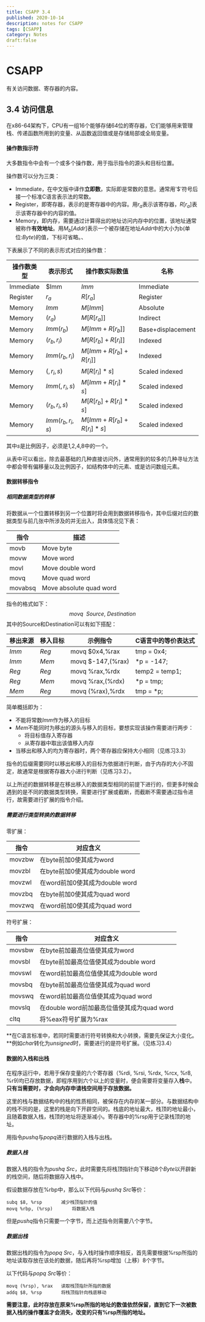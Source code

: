 ```yaml
---
title: CSAPP 3.4
published: 2020-10-14
description: notes for CSAPP
tags: [CSAPP]
category: Notes
draft:false
---
```




# CSAPP

有关访问数据、寄存器的内容。

## 3.4 访问信息

在x86-64架构下，CPU有一组16个能够存储64位的寄存器，它们能够用来管理栈、传递函数所用到的变量、从函数返回值或是存储局部或全局变量。



#### 操作数指示符

大多数指令中会有一个或多个操作数，用于指示指令的源头和目标位置。

操作数可以分为三类：

- Immediate，在中文版中译作**立即数**，实际即是常数的意思。通常用'$'符号后接一个标准C语言表示法的常数。
- Register，即寄存器，表示的是寄存器中的内容。用$r_a$表示该寄存器，$R[r_a]$表示该寄存器中的内容的值。
- Memory，即内存，需要通过计算得出的地址访问内存中的位置，该地址通常被称作**有效地址**。用$M_b[Addr]$表示一个被存储在地址$Addr$中的大小为b(单位:$Byte$)的值，下标可省略。、

下表展示了不同的表示形式对应的操作数：

| 操作数类型 | 表示形式         | 操作数实际数值           | 名称              |
| ---------- | ---------------- | ------------------------ | ----------------- |
| Immediate  | $Imm             | $Imm$                    | Immediate         |
| Register   | $r_a$            | $R[r_a]$                 | Register          |
| Memory     | $Imm$            | $M[Imm]$                 | Absolute          |
| Memory     | $(r_a)$          | $M[R[r_a]]$              | Indirect          |
| Memory     | $Imm(r_b)$       | $M[Imm+R[r_b]]$          | Base+displacement |
| Memory     | $(r_b,r_i)$      | $M[R[r_b]+R[r_i]]$       | Indexed           |
| Memory     | $Imm(r_b,r_i)$   | $M[Imm+R[r_b]+R[r_i]]$   | Indexed           |
| Memory     | $(,r_i,s)$       | $M[R[r_i]*s]$            | Scaled indexed    |
| Memory     | $Imm(,r_i,s)$    | $M[Imm+R[r_i]*s]$        | Scaled indexed    |
| Memory     | $(r_b,r_i,s)$    | $M[R[r_b]+R[r_i]*s]$     | Scaled indexed    |
| Memory     | $Imm(r_b,r_i,s)$ | $M[Imm+R[r_b]+R[r_i]*s]$ | Scaled indexed    |

其中$s$是比例因子，必须是1,2,4,8中的一个。

从表中可以看出，除去最基础的几种直接访问外，通常用到的较多的几种寻址方法中都会带有偏移量以及比例因子，如结构体中的元素、或是访问数组元素。



#### 数据转移指令

##### 相同数据类型的转移

将数据从一个位置转移到另一个位置时将会用到数据转移指令，其中后缀对应的数据类型与前几张中所涉及的并无出入，具体情况见下表：

| 指令    | 描述                    |
| ------- | ----------------------- |
| movb    | Move byte               |
| movw    | Move word               |
| movl    | Move double word        |
| movq    | Move quad word          |
| movabsq | Move absolute quad word |

指令的格式如下：
$$
movq~~Source,~Destination
$$
其中的Source和Destination可以有如下搭配：

| 移出来源 | 移入目标 | 示例指令          | C语言中的等价表达式 |
| -------- | -------- | ----------------- | ------------------- |
| $Imm$    | $Reg$    | movq $0x4,%rax    | tmp = 0x4;          |
| $Imm$    | $Mem$    | movq $-147,(%rax) | *p = -147;          |
| $Reg$    | $Reg$    | movq %rax,%rdx    | temp2 = temp1;      |
| $Reg$    | $Mem$    | movq %rax,(%rdx)  | *p = tmp;           |
| $Mem$    | $Reg$    | movq (%rax),%rdx  | tmp = *p;           |

简单概括即为：

- 不能将常数$Imm$作为移入的目标
- $Mem$不能同时为移出的源头与移入的目标，要想实现该操作需要进行两步：
  - 将目标值存入寄存器
  - 从寄存器中取出该值移入内存
- 当移出和移入的均为寄存器时，两个寄存器应保持大小相同（见练习3.3）



指令的后缀需要同时以移出和移入的目标为依据进行判断，由于内存的大小不固定，故通常是根据寄存器大小进行判断（见练习3.2）。

以上所述的数据转移是在移出移入的数据类型相同的前提下进行的，但更多时候会遇到的是不同的数据类型转换，需要进行扩展或截断，而截断不需要通过指令进行，故需要进行扩展的指令介绍。

##### 需要进行类型转换的数据转移

零扩展：

| 指令   | 对应含义                       |
| ------ | ------------------------------ |
| movzbw | 在byte前加0使其成为word        |
| movzbl | 在byte前加0使其成为double word |
| movzwl | 在word前加0使其成为double word |
| movzbq | 在byte前加0使其成为quad word   |
| movzwq | 在word前加0使其成为quad word   |

符号扩展：

| 指令   | 对应含义                                   |
| ------ | ------------------------------------------ |
| movsbw | 在byte前加最高位值使其成为word             |
| movsbl | 在byte前加最高位值使其成为double word      |
| movswl | 在word前加最高位值使其成为double word      |
| movsbq | 在byte前加最高位值使其成为quad word        |
| movswq | 在word前加最高位值使其成为quad word        |
| movslq | 在double word前加最高位值使其成为quad word |
| cltq   | 将%eax符号扩展为%rax                       |

**在C语言标准中，若同时需要进行符号转换和大小转换，需要先保证大小变化。**例如$char$转化为$unsigned$时，需要进行的是符号扩展。（见练习3.4）



#### 数据的入栈和出栈

在程序运行中，若用于保存变量的六个寄存器（%rdi, %rsi, %rdx, %rcx, %r8, %r9)均已存放数据，即程序用到六个以上的变量时，便会需要将变量存入**栈**中。**只有当需要时，才会向内存申请栈空间用于存放数据。**

这里的栈与数据结构中的栈的性质相同，被保存在内存的某一部分。与数据结构中的栈不同的是，这里的栈是向下开辟空间的。栈底的地址最大，栈顶的地址最小，且随着数据入栈，栈顶的地址将逐渐减小。寄存器中的%rsp用于记录栈顶的地址。

用指令$pushq$与$popq$进行数据的入栈与出栈。

##### 数据入栈

数据入栈的指令为$pushq~Src$，此时需要先将栈顶指针向下移动8个$Byte$以开辟新的栈空间，随后将数据存入栈中。

假设数据存放在%rbp中，那么以下代码与$pushq~Src$等价：

```
subq $8, %rsp		减少栈顶指针的值
movq %rbp, (%rsp)		将数据入栈
```

但是$pushq$指令只需要一个字节，而上述指令则需要八个字节。

##### 数据出栈

数据出栈的指令为$popq~Src$，与入栈时操作顺序相反，首先需要根据%rsp所指的地址读取存放在该处的数据，随后再将%rsp增加（上移）8个字节。

以下代码与$popq~Src$等价：

```
movq (%rsp), %rax	读取栈顶指针所指的数据
addq $8, %rsp		将栈顶指针向栈底移动
```

**需要注意，此时存放在原来%rsp所指的地址的数值依然保留，直到它下一次被数据入栈的操作覆盖才会消失，改变的只有%rsp所指的地址。**

